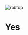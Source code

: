 ![`robtop`](https://cdn.discordapp.com/attachments/584355797366997002/889013724072009788/RobertTopala.png)

# Yes
